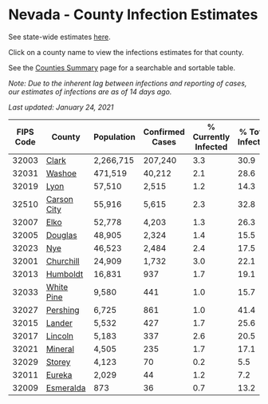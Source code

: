 # Nevada - County Infection Estimates

See state-wide estimates [here](/infections/us-nv).

Click on a county name to view the infections estimates for that county.

See the [Counties Summary](/infections/summary-counties) page for a searchable and sortable table.

*Note: Due to the inherent lag between infections and reporting of cases, our estimates of infections are as of 14 days ago.*

*Last updated: January 24, 2021*

|   FIPS Code |                     County |   Population |   Confirmed Cases |   % Currently Infected |   % Total Infected |
|-------------|----------------------------|--------------|-------------------|------------------------|--------------------|
|       32003 |             [Clark](clark) |    2,266,715 |           207,240 |                    3.3 |               30.9 |
|       32031 |           [Washoe](washoe) |      471,519 |            40,212 |                    2.1 |               28.6 |
|       32019 |               [Lyon](lyon) |       57,510 |             2,515 |                    1.2 |               14.3 |
|       32510 | [Carson City](carson-city) |       55,916 |             5,615 |                    2.3 |               32.8 |
|       32007 |               [Elko](elko) |       52,778 |             4,203 |                    1.3 |               26.3 |
|       32005 |         [Douglas](douglas) |       48,905 |             2,324 |                    1.4 |               15.5 |
|       32023 |                 [Nye](nye) |       46,523 |             2,484 |                    2.4 |               17.5 |
|       32001 |     [Churchill](churchill) |       24,909 |             1,732 |                    3.0 |               22.1 |
|       32013 |       [Humboldt](humboldt) |       16,831 |               937 |                    1.7 |               19.1 |
|       32033 |   [White Pine](white-pine) |        9,580 |               441 |                    1.0 |               15.7 |
|       32027 |       [Pershing](pershing) |        6,725 |               861 |                    1.0 |               41.4 |
|       32015 |           [Lander](lander) |        5,532 |               427 |                    1.7 |               25.6 |
|       32017 |         [Lincoln](lincoln) |        5,183 |               337 |                    2.6 |               20.5 |
|       32021 |         [Mineral](mineral) |        4,505 |               235 |                    1.7 |               17.1 |
|       32029 |           [Storey](storey) |        4,123 |                70 |                    0.2 |                5.5 |
|       32011 |           [Eureka](eureka) |        2,029 |                44 |                    1.2 |                7.2 |
|       32009 |     [Esmeralda](esmeralda) |          873 |                36 |                    0.7 |               13.2 |